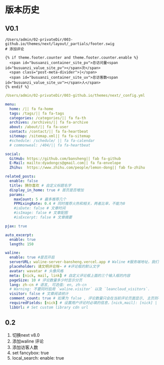 <!--
 * @Author: dingyadong
 * @Date: 2022-02-10 17:20:19
 * @LastEditTime: 2022-02-10 17:53:17
 * @LastEditors: dingyadong
 * @Description:
 * @FilePath: /003-github.io/README.md
-->

# 版本历史

## V0.1

```swig
/Users/admin/02-privateDir/003-github.io/themes/next/layout/_partials/footer.swig
# 添加评论

{% if theme.footer.counter and theme.footer.counter.enable %}
  <span id="busuanzi_container_site_pv">总访问量<span id="busuanzi_value_site_pv"></span>次</span>
  <span class="post-meta-divider">|</span>
  <span id="busuanzi_container_site_uv">总访客数<span id="busuanzi_value_site_uv"></span>人</span>
{% endif %}
```

```yml
/Users/admin/02-privateDir/003-github.io/themes/next/_config.yml

menu:
  home: /|| fa fa-home
  tags: /tags/|| fa fa-tags
  categories: /categories/|| fa fa-th
  archives: /archives/|| fa fa-archive
  about: /about/|| fa fa-user
  contact: /contact/|| fa fa-heartbeat
  sitemap: /sitemap.xml|| fa fa-sitemap
  #schedule: /schedule/ || fa fa-calendar
  # commonweal: /404/|| fa fa-heartbeat

social:
  GitHub: https://github.com/bansheng|| fab fa-github
  E-Mail: mailto:dyadongcs@gmail.com|| fa fa-envelope
  Zhihu:  https://www.zhihu.com/people/lemon-dong|| fab fa-zhihu

related_posts:
  enable: false
  title: 猜你喜欢 # 自定义标题名字
  display_in_home: true # 首页是否增加
  params:
    maxCount: 5 # 最多推荐几个
    PPMixingRate: 0.4 # 同时推荐火热和相关，两者比率，不能为0
    #isDate: false # 文章时间
    #isImage: false # 文章配图
    #isExcerpt: false # 文章摘要

pjax: true

auto_excerpt:
  enable: true
  length: 150

waline:
  enable: true #是否开启
  serverURL: waline-server-bansheng.vercel.app # Waline #服务端地址，我们这里就是上面部署的 Vercel 地址
  placeholder: 请文明评论呀~ # #评论框的默认文字
  avatar: wavatar # 头像风格
  meta: [nick, mail, link] # 自定义评论框上面的三个输入框的内容
  pageSize: 10 # 评论数量多少时显示分页
  lang: zh-cn # 语言, 可选值: en, zh-cn
  # Warning: 不要同时启用 `waline.visitor` 以及 `leancloud_visitors`.
  visitor: false # 文章阅读统计
  comment_count: true # 如果为 false , 评论数量只会在当前评论页面显示, 主页则不显示
  requiredFields: [nick] # 设置用户评论时必填的信息，[nick,mail]: [nick] | [nick, mail]
  libUrl: # Set custom library cdn url

```

## 0.2

1. 切换next v8.0
2. 添加waline 评论
3. 添加访客人数
4. set fancybox: true
5. local_search:
  enable: true
